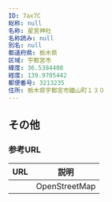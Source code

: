 ```yaml
---
ID: 7ax7C
総称: null
名称: 星宮神社
名称読み: null
別名: null
都道府県: 栃木県
区域: 宇都宮市
緯度: 36.5384408
経度: 139.9705442
郵便番号: 3213235
住所: 栃木県宇都宮市鐺山町１３０
---
```


## その他

### 参考URL

| URL | 説明          |
| --- | ------------- |
|     | OpenStreetMap |
